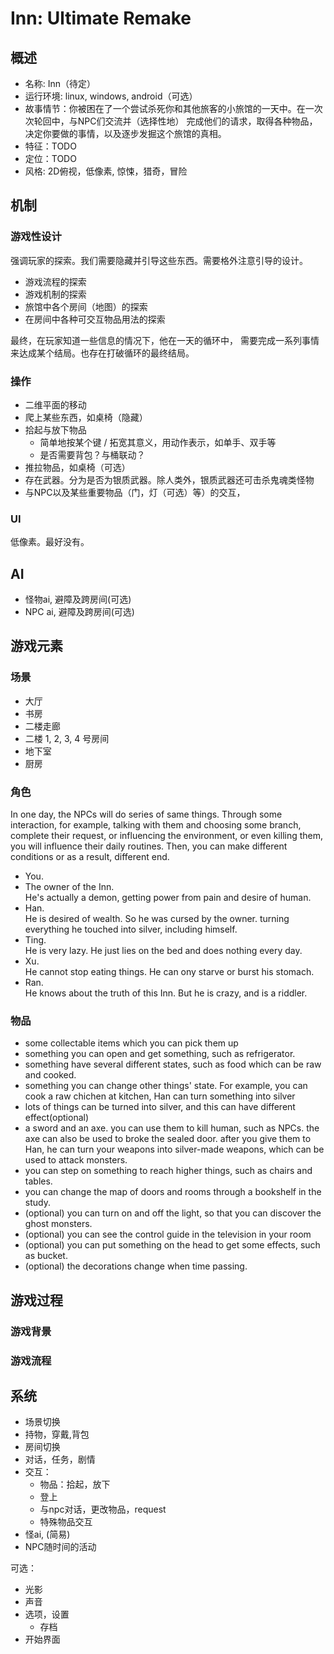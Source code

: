 # Inn: Ultimate Remake

## 概述
- 名称: Inn（待定）
- 运行环境: linux, windows, android（可选）
- 故事情节：你被困在了一个尝试杀死你和其他旅客的小旅馆的一天中。在一次次轮回中，与NPC们交流并（选择性地）
    完成他们的请求，取得各种物品，决定你要做的事情，以及逐步发掘这个旅馆的真相。
- 特征：TODO
- 定位：TODO
- 风格: 2D俯视，低像素, 惊悚，猎奇，冒险

## 机制

### 游戏性设计

强调玩家的探索。我们需要隐藏并引导这些东西。需要格外注意引导的设计。

- 游戏流程的探索
- 游戏机制的探索
- 旅馆中各个房间（地图）的探索
- 在房间中各种可交互物品用法的探索

最终，在玩家知道一些信息的情况下，他在一天的循环中，
需要完成一系列事情来达成某个结局。也存在打破循环的最终结局。

### 操作

- 二维平面的移动
- 爬上某些东西，如桌椅（隐藏）
- 拾起与放下物品
    - 简单地按某个键 / 拓宽其意义，用动作表示，如单手、双手等
    - 是否需要背包？与桶联动？
- 推拉物品，如桌椅（可选）
- 存在武器。分为是否为银质武器。除人类外，银质武器还可击杀鬼魂类怪物
- 与NPC以及某些重要物品（门，灯（可选）等）的交互，

### UI

低像素。最好没有。

## AI
- 怪物ai, 避障及跨房间(可选)
- NPC ai, 避障及跨房间(可选)

## 游戏元素

### 场景

- 大厅
- 书房
- 二楼走廊
- 二楼 1, 2, 3, 4 号房间
- 地下室
- 厨房

### 角色

In one day, the NPCs will do series of same things. Through
some interaction, for example, talking with them and choosing
some branch, complete their request, or influencing the environment,
or even killing them, you will influence their daily routines.
Then, you can make different conditions or as a result, different end.

- You.
- The owner of the Inn.  
    He's actually a demon, getting power from pain and desire of human.  
- Han.   
    He is desired of wealth. So he was cursed by the owner. turning
    everything he touched into silver, including himself.
- Ting.  
    He is very lazy. He just lies on the bed and does nothing every day.
- Xu.  
    He cannot stop eating things. He can ony starve or burst his stomach.
- Ran.  
    He knows about the truth of this Inn. But he is crazy, and is a riddler.

### 物品

- some collectable items which you can pick them up
- something you can open and get something, such as refrigerator. 
- something have several different states, such as food which can
    be raw and cooked.
- something you can change other things' state. For example, you can 
    cook a raw chichen at kitchen, Han can turn something into silver
- lots of things can be turned into silver, and this can have different
    effect(optional)
- a sword and an axe. you can use them to kill human, such as NPCs.
    the axe can also be used to broke the sealed door.
    after you give them to Han, he can turn your weapons into silver-made
    weapons, which can be used to attack monsters.
- you can step on something to reach higher things, such as chairs and
    tables.
- you can change the map of doors and rooms through a bookshelf in the 
    study.
- (optional) you can turn on and off the light, so that you can discover
    the ghost monsters.
- (optional) you can see the control guide in the television in your room
- (optional) you can put something on the head to get some effects, such
    as bucket.
- (optional) the decorations change when time passing.

## 游戏过程

### 游戏背景

### 游戏流程

## 系统

- 场景切换
- 持物，穿戴,背包
- 房间切换
- 对话，任务，剧情
- 交互：
    - 物品：拾起，放下
    - 登上
    - 与npc对话，更改物品，request
    - 特殊物品交互
- 怪ai, (简易)
- NPC随时间的活动

可选：
- 光影
- 声音
- 选项，设置
    - 存档
- 开始界面

